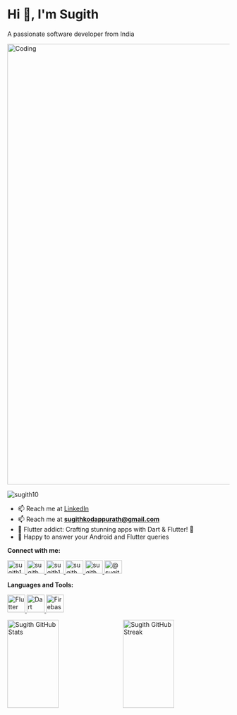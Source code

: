 # Hi 👋, I'm Sugith

A passionate software developer from India

<img align="center" alt="Coding" width="1000" src="https://www.iiserkol.ac.in/~cds/assets/image/intro_to_comp_programming.jpg">

<p align="left">
   <img src="https://komarev.com/ghpvc/?username=sugith10&label=Profile%20views&color=0e75b6&style=flat" alt="sugith10" />
</p>

- 📫 Reach me at [LinkedIn](https://www.linkedin.com/in/sugith10/)
- 📫 Reach me at **sugithkodappurath@gmail.com**
- 📱 Flutter addict: Crafting stunning apps with Dart & Flutter! 💙
- 💬 Happy to answer your Android and Flutter queries

**Connect with me:**
  
<a href="https://linkedin.com/in/sugith10" target="blank">
  <img src="https://raw.githubusercontent.com/rahuldkjain/github-profile-readme-generator/master/src/images/icons/Social/linked-in-alt.svg" alt="sugith10" height="30" width="40" />
</a>
<a href="https://twitter.com/sugith__" target="blank">
  <img src="https://raw.githubusercontent.com/rahuldkjain/github-profile-readme-generator/master/src/images/icons/Social/twitter.svg" alt="sugith__" height="30" width="40" />
</a>
<a href="https://www.leetcode.com/sugith10" target="blank">
  <img src="https://raw.githubusercontent.com/rahuldkjain/github-profile-readme-generator/master/src/images/icons/Social/leet-code.svg" alt="sugith10" height="30" width="40" />
</a>
<a href="https://dev.to/sugith__" target="blank">
  <img src="https://raw.githubusercontent.com/rahuldkjain/github-profile-readme-generator/master/src/images/icons/Social/devto.svg" alt="sugith__" height="30" width="40" />
</a>
<a href="https://www.hackerrank.com/sugith__" target="blank">
  <img src="https://raw.githubusercontent.com/rahuldkjain/github-profile-readme-generator/master/src/images/icons/Social/hackerrank.svg" alt="sugith__" height="30" width="40" />
</a>
<a href="https://www.hackerearth.com/@sugith__" target="blank">
  <img src="https://raw.githubusercontent.com/rahuldkjain/github-profile-readme-generator/master/src/images/icons/Social/hackerearth.svg" alt="@sugith__" height="30" width="40" />
</a>

**Languages and Tools:**
  
<p align="left">
  <a href="https://flutter.dev" target="_blank" rel="noreferrer">
    <img src="https://www.vectorlogo.zone/logos/flutterio/flutterio-icon.svg" alt="Flutter" width="40" height="40"/>
  </a>
  <a href="https://dart.dev" target="_blank" rel="noreferrer">
    <img src="https://www.vectorlogo.zone/logos/dartlang/dartlang-icon.svg" alt="Dart" width="40" height="40"/>
  </a>
  <a href="https://firebase.google.com/" target="_blank" rel="noreferrer">
    <img src="https://www.vectorlogo.zone/logos/firebase/firebase-icon.svg" alt="Firebase" width="40" height="40"/>
  </a>
  <!-- Add other languages and tools here -->
</p>

<div style="display: flex; justify-content: space-between; align-items: stretch;">

  <!-- GitHub Stats (without title) -->
  <img src="https://github-readme-stats.vercel.app/api?username=sugith10&count_private=true&show_icons=true&theme=synthwave" alt="Sugith GitHub Stats" width="48%" height="200" style="object-fit: cover;"/>

  <!-- GitHub Streak Stats -->
  <img src="https://github-readme-streak-stats.herokuapp.com/?user=sugith10" alt="Sugith GitHub Streak" width="48%" height="200" style="object-fit: cover;"/>

</div>








